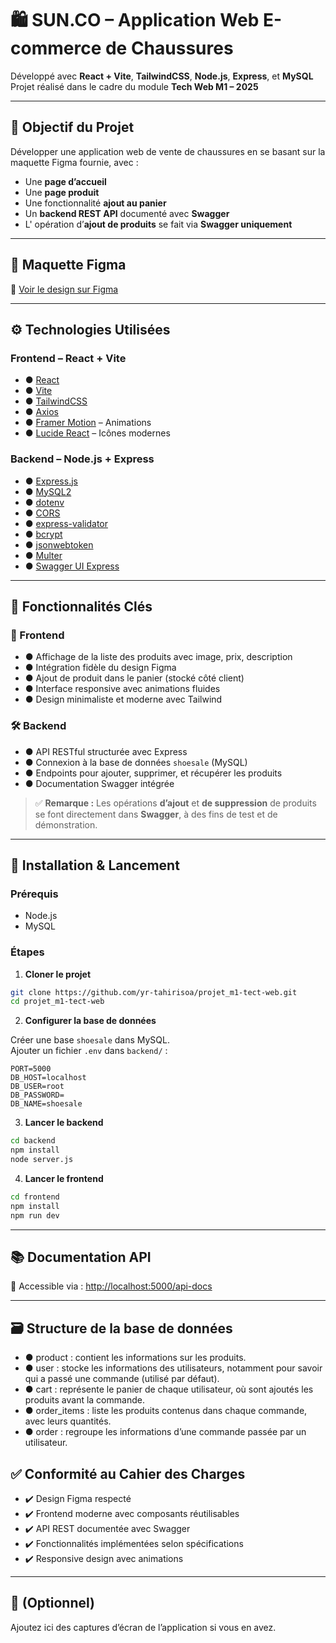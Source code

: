 # 🛍️ SUN.CO – Application Web E-commerce de Chaussures

Développé avec **React + Vite**, **TailwindCSS**, **Node.js**, **Express**, et **MySQL**  
Projet réalisé dans le cadre du module **Tech Web M1 – 2025**

---

## 📌 Objectif du Projet

Développer une application web de vente de chaussures en se basant sur la maquette Figma fournie, avec :

- Une **page d’accueil**
- Une **page produit**
- Une fonctionnalité **ajout au panier**
- Un **backend REST API** documenté avec **Swagger**
- L' opération d’**ajout de produits** se fait via **Swagger uniquement**

---

## 🎨 Maquette Figma

🔗 [Voir le design sur Figma](https://www.figma.com/design/Wu5kcbOn63BjBdwZZ3iOS6/Frontend-Challenge-(Community)?node-id=0-1&p=f&t=kSQivD5q2sYgEkpv-0)

---

## ⚙️ Technologies Utilisées

### Frontend – React + Vite

- ● [React](https://reactjs.org/)
- ● [Vite](https://vitejs.dev/)
- ● [TailwindCSS](https://tailwindcss.com/)
- ● [Axios](https://axios-http.com/)
- ● [Framer Motion](https://www.framer.com/motion/) – Animations
- ● [Lucide React](https://lucide.dev/) – Icônes modernes

### Backend – Node.js + Express

- ● [Express.js](https://expressjs.com/)
- ● [MySQL2](https://www.npmjs.com/package/mysql2)
- ● [dotenv](https://www.npmjs.com/package/dotenv)
- ● [CORS](https://www.npmjs.com/package/cors)
- ● [express-validator](https://express-validator.github.io/)
- ● [bcrypt](https://www.npmjs.com/package/bcrypt)
- ● [jsonwebtoken](https://www.npmjs.com/package/jsonwebtoken)
- ● [Multer](https://www.npmjs.com/package/multer)
- ● [Swagger UI Express](https://www.npmjs.com/package/swagger-ui-express)

---

## 🧪 Fonctionnalités Clés

### 🎯 Frontend

- ● Affichage de la liste des produits avec image, prix, description
- ● Intégration fidèle du design Figma
- ● Ajout de produit dans le panier (stocké côté client)
- ● Interface responsive avec animations fluides
- ● Design minimaliste et moderne avec Tailwind

### 🛠️ Backend

- ● API RESTful structurée avec Express
- ● Connexion à la base de données `shoesale` (MySQL)
- ● Endpoints pour ajouter, supprimer, et récupérer les produits
- ● Documentation Swagger intégrée

> ✅ **Remarque :** Les opérations **d’ajout** et **de suppression** de produits se font directement dans **Swagger**, à des fins de test et de démonstration.

---

## 🚀 Installation & Lancement

### Prérequis

- Node.js
- MySQL

### Étapes

1. **Cloner le projet**

```bash
git clone https://github.com/yr-tahirisoa/projet_m1-tect-web.git
cd projet_m1-tect-web
```

2. **Configurer la base de données**

Créer une base `shoesale` dans MySQL.  
Ajouter un fichier `.env` dans `backend/` :

```env
PORT=5000
DB_HOST=localhost
DB_USER=root
DB_PASSWORD=
DB_NAME=shoesale
```

3. **Lancer le backend**

```bash
cd backend
npm install
node server.js
```

4. **Lancer le frontend**

```bash
cd frontend
npm install
npm run dev
```

---

## 📚 Documentation API

📎 Accessible via : [http://localhost:5000/api-docs](http://localhost:5000/api-docs)

---

## 🗃️ Structure de la base de données

- ● product : contient les informations sur les produits.
- ● user : stocke les informations des utilisateurs, notamment pour savoir qui a passé une commande (utilisé par défaut).
- ● cart : représente le panier de chaque utilisateur, où sont ajoutés les produits avant la commande.
- ● order_items : liste les produits contenus dans chaque commande, avec leurs quantités.
- ● order : regroupe les informations d’une commande passée par un utilisateur.

## ✅ Conformité au Cahier des Charges

- ✔️ Design Figma respecté
- ✔️ Frontend moderne avec composants réutilisables
- ✔️ API REST documentée avec Swagger
- ✔️ Fonctionnalités implémentées selon spécifications
- ✔️ Responsive design avec animations

---

## 📸 (Optionnel)

Ajoutez ici des captures d’écran de l’application si vous en avez.
